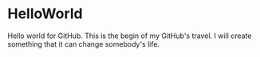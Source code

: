 # HelloWorld
Hello world for GitHub.
This is the begin of my GitHub's travel.
I will create something that it can change somebody's life. 
